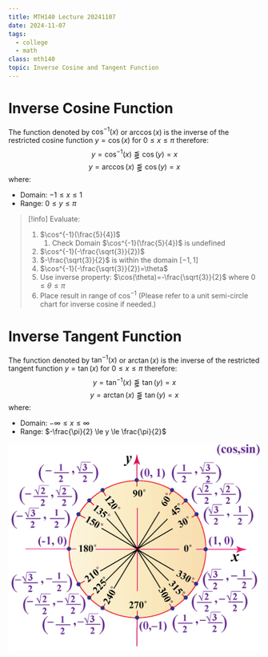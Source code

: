 ```yaml
---
title: MTH140 Lecture 20241107
date: 2024-11-07
tags: 
  - college
  - math
class: mth140
topic: Inverse Cosine and Tangent Function
---
```


# Inverse Cosine Function

The function denoted by $\cos^{-1}(x)$ or $\arccos(x)$ is the inverse
of the restricted cosine function $y=\cos(x)$ for $0\le x \le \pi$ therefore:
$$
y = \cos^{-1}(x) \lesseqqgtr \cos(y) = x
$$
$$
y = \arccos(x) \lesseqqgtr \cos(y) = x
$$
where:
- Domain: $-1\le x \le 1$
- Range: $0 \le y \le \pi$

> [!info] Evaluate:
> 1. $\cos^{-1}(\frac{5}{4})$
>    1. Check Domain
>   $\cos^{-1}(\frac{5}{4})$ is undefined
> 2. $\cos^{-1}(-\frac{\sqrt{3}}{2})$
> 	1. $-\frac{\sqrt{3}}{2}$ is within the domain $[-1,1]$
> 	2. $\cos^{-1}(-\frac{\sqrt{3}}{2})=\theta$
> 	3. Use inverse property: $\cos(\theta)=-\frac{\sqrt{3}}{2}$ where $0 \le \theta \le \pi$
> 	4. Place result in range of $\cos^{-1}$ (Please refer to a unit semi-circle chart for inverse cosine if needed.)

# Inverse Tangent Function

The function denoted by $\tan^{-1}(x)$ or $\arctan(x)$ is the inverse
of the restricted tangent function $y=\tan(x)$ for $0\le x \le \pi$ therefore:
$$
y = \tan^{-1}(x) \lesseqqgtr \tan(y) = x
$$
$$
y = \arctan(x) \lesseqqgtr \tan(y) = x
$$
where:
- Domain: $-\infty \le x \le \infty$
- Range: $-\frac{\pi}{2} \le y \le \frac{\pi}{2}$

![](hema-unit-of-circle-06-1-15992144711-3941518115.png)